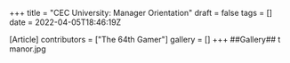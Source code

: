 +++
title = "CEC University: Manager Orientation"
draft = false
tags = []
date = 2022-04-05T18:46:19Z

[Article]
contributors = ["The 64th Gamer"]
gallery = []
+++
##Gallery##
<gallery>
t manor.jpg
</gallery>